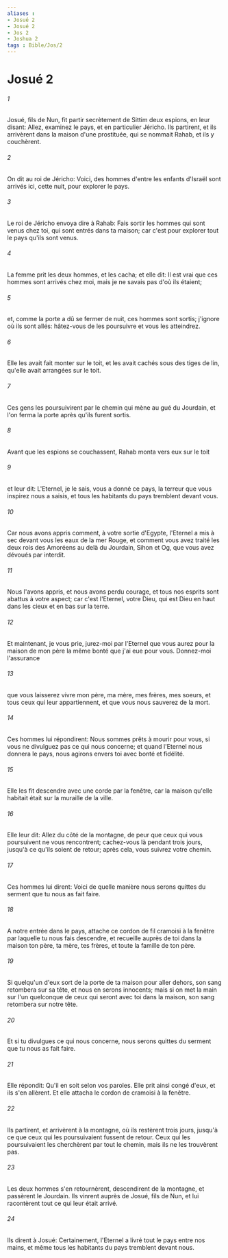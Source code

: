 ```yaml
---
aliases : 
- Josué 2
- Josué 2
- Jos 2
- Joshua 2
tags : Bible/Jos/2
---
```


# Josué 2

###### 1
Josué, fils de Nun, fit partir secrètement de Sittim deux espions, en leur disant: Allez, examinez le pays, et en particulier Jéricho. Ils partirent, et ils arrivèrent dans la maison d'une prostituée, qui se nommait Rahab, et ils y couchèrent.
###### 2
On dit au roi de Jéricho: Voici, des hommes d'entre les enfants d'Israël sont arrivés ici, cette nuit, pour explorer le pays.
###### 3
Le roi de Jéricho envoya dire à Rahab: Fais sortir les hommes qui sont venus chez toi, qui sont entrés dans ta maison; car c'est pour explorer tout le pays qu'ils sont venus.
###### 4
La femme prit les deux hommes, et les cacha; et elle dit: Il est vrai que ces hommes sont arrivés chez moi, mais je ne savais pas d'où ils étaient;
###### 5
et, comme la porte a dû se fermer de nuit, ces hommes sont sortis; j'ignore où ils sont allés: hâtez-vous de les poursuivre et vous les atteindrez.
###### 6
Elle les avait fait monter sur le toit, et les avait cachés sous des tiges de lin, qu'elle avait arrangées sur le toit.
###### 7
Ces gens les poursuivirent par le chemin qui mène au gué du Jourdain, et l'on ferma la porte après qu'ils furent sortis.
###### 8
Avant que les espions se couchassent, Rahab monta vers eux sur le toit
###### 9
et leur dit: L'Eternel, je le sais, vous a donné ce pays, la terreur que vous inspirez nous a saisis, et tous les habitants du pays tremblent devant vous.
###### 10
Car nous avons appris comment, à votre sortie d'Egypte, l'Eternel a mis à sec devant vous les eaux de la mer Rouge, et comment vous avez traité les deux rois des Amoréens au delà du Jourdain, Sihon et Og, que vous avez dévoués par interdit.
###### 11
Nous l'avons appris, et nous avons perdu courage, et tous nos esprits sont abattus à votre aspect; car c'est l'Eternel, votre Dieu, qui est Dieu en haut dans les cieux et en bas sur la terre.
###### 12
Et maintenant, je vous prie, jurez-moi par l'Eternel que vous aurez pour la maison de mon père la même bonté que j'ai eue pour vous. Donnez-moi l'assurance
###### 13
que vous laisserez vivre mon père, ma mère, mes frères, mes soeurs, et tous ceux qui leur appartiennent, et que vous nous sauverez de la mort.
###### 14
Ces hommes lui répondirent: Nous sommes prêts à mourir pour vous, si vous ne divulguez pas ce qui nous concerne; et quand l'Eternel nous donnera le pays, nous agirons envers toi avec bonté et fidélité.
###### 15
Elle les fit descendre avec une corde par la fenêtre, car la maison qu'elle habitait était sur la muraille de la ville.
###### 16
Elle leur dit: Allez du côté de la montagne, de peur que ceux qui vous poursuivent ne vous rencontrent; cachez-vous là pendant trois jours, jusqu'à ce qu'ils soient de retour; après cela, vous suivrez votre chemin.
###### 17
Ces hommes lui dirent: Voici de quelle manière nous serons quittes du serment que tu nous as fait faire.
###### 18
A notre entrée dans le pays, attache ce cordon de fil cramoisi à la fenêtre par laquelle tu nous fais descendre, et recueille auprès de toi dans la maison ton père, ta mère, tes frères, et toute la famille de ton père.
###### 19
Si quelqu'un d'eux sort de la porte de ta maison pour aller dehors, son sang retombera sur sa tête, et nous en serons innocents; mais si on met la main sur l'un quelconque de ceux qui seront avec toi dans la maison, son sang retombera sur notre tête.
###### 20
Et si tu divulgues ce qui nous concerne, nous serons quittes du serment que tu nous as fait faire.
###### 21
Elle répondit: Qu'il en soit selon vos paroles. Elle prit ainsi congé d'eux, et ils s'en allèrent. Et elle attacha le cordon de cramoisi à la fenêtre.
###### 22
Ils partirent, et arrivèrent à la montagne, où ils restèrent trois jours, jusqu'à ce que ceux qui les poursuivaient fussent de retour. Ceux qui les poursuivaient les cherchèrent par tout le chemin, mais ils ne les trouvèrent pas.
###### 23
Les deux hommes s'en retournèrent, descendirent de la montagne, et passèrent le Jourdain. Ils vinrent auprès de Josué, fils de Nun, et lui racontèrent tout ce qui leur était arrivé.
###### 24
Ils dirent à Josué: Certainement, l'Eternel a livré tout le pays entre nos mains, et même tous les habitants du pays tremblent devant nous.
